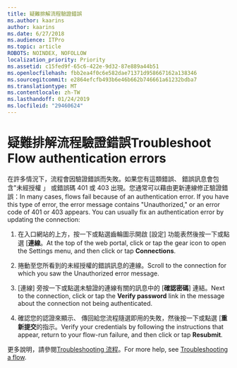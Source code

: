 ```yaml
---
title: 疑難排解流程驗證錯誤
ms.author: kaarins
author: kaarins
ms.date: 6/27/2018
ms.audience: ITPro
ms.topic: article
ROBOTS: NOINDEX, NOFOLLOW
localization_priority: Priority
ms.assetid: c15fed9f-65c6-422e-9d32-87e889a44b51
ms.openlocfilehash: fbb2ea4f0c6e582dae71371d958667162a138346
ms.sourcegitcommit: e2864efcfb493b6e46b662b746661a61232bdba7
ms.translationtype: MT
ms.contentlocale: zh-TW
ms.lasthandoff: 01/24/2019
ms.locfileid: "29460624"
---
```

# <a name="troubleshoot-flow-authentication-errors"></a><span data-ttu-id="a4a81-102">疑難排解流程驗證錯誤</span><span class="sxs-lookup"><span data-stu-id="a4a81-102">Troubleshoot Flow authentication errors</span></span>

<span data-ttu-id="a4a81-p101">在許多情況下，流程會因驗證錯誤而失敗。如果您有這類錯誤、 錯誤訊息會包含"未經授權 」 或錯誤碼 401 或 403 出現。您通常可以藉由更新連線修正驗證錯誤：</span><span class="sxs-lookup"><span data-stu-id="a4a81-p101">In many cases, flows fail because of an authentication error. If you have this type of error, the error message contains "Unauthorized," or an error code of 401 or 403 appears. You can usually fix an authentication error by updating the connection:</span></span>
  
1. <span data-ttu-id="a4a81-106">在入口網站的上方，按一下或點選齒輪圖示開啟 [設定] 功能表然後按一下或點選 [**連線**。</span><span class="sxs-lookup"><span data-stu-id="a4a81-106">At the top of the web portal, click or tap the gear icon to open the Settings menu, and then click or tap **Connections**.</span></span>
    
2. <span data-ttu-id="a4a81-107">捲動至您所看到的未經授權的錯誤訊息的連線。</span><span class="sxs-lookup"><span data-stu-id="a4a81-107">Scroll to the connection for which you saw the Unauthorized error message.</span></span>
    
3. <span data-ttu-id="a4a81-108">[連線] 旁按一下或點選未驗證的連線有關的訊息中的 [**確認密碼**] 連結。</span><span class="sxs-lookup"><span data-stu-id="a4a81-108">Next to the connection, click or tap the **Verify password** link in the message about the connection not being authenticated.</span></span> 
    
4. <span data-ttu-id="a4a81-109">確認您的認證來顯示、 傳回給您流程隨選即用的失敗，然後按一下或點選 [**重新提交**的指示。</span><span class="sxs-lookup"><span data-stu-id="a4a81-109">Verify your credentials by following the instructions that appear, return to your flow-run failure, and then click or tap **Resubmit**.</span></span>
    
<span data-ttu-id="a4a81-110">更多說明，請參閱[Troubleshooting 流程](https://go.microsoft.com/fwlink/?linkid=872110)。</span><span class="sxs-lookup"><span data-stu-id="a4a81-110">For more help, see [Troubleshooting a flow](https://go.microsoft.com/fwlink/?linkid=872110).</span></span>
  

